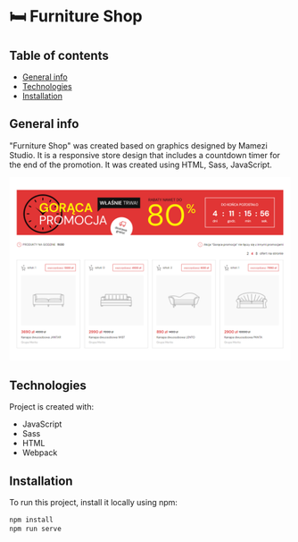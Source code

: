 # 🛏️ Furniture Shop

## Table of contents

- [General info](#general-info)
- [Technologies](#technologies)
- [Installation](#installation)

## General info

"Furniture Shop" was created based on graphics designed by Mamezi Studio.
It is a responsive store design that includes a countdown timer for the end of the promotion.
It was created using HTML, Sass, JavaScript.

![Furniture Shop Image](/src/img/furniture-shop-img.png)

## Technologies

Project is created with:

- JavaScript
- Sass
- HTML
- Webpack

## Installation

To run this project, install it locally using npm:

```
npm install
npm run serve
```
